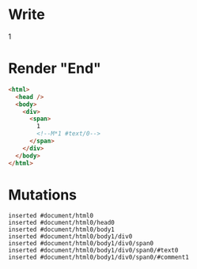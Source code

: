 # Write
  <div><span>1<!M*1 #text/0></span></div>


# Render "End"
```html
<html>
  <head />
  <body>
    <div>
      <span>
        1
        <!--M*1 #text/0-->
      </span>
    </div>
  </body>
</html>
```

# Mutations
```
inserted #document/html0
inserted #document/html0/head0
inserted #document/html0/body1
inserted #document/html0/body1/div0
inserted #document/html0/body1/div0/span0
inserted #document/html0/body1/div0/span0/#text0
inserted #document/html0/body1/div0/span0/#comment1
```